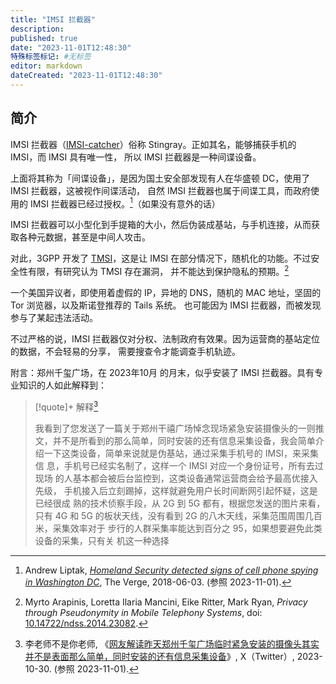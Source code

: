 ```yaml
---
title: "IMSI 拦截器"
description:
published: true
date: "2023-11-01T12:48:30"
特殊标签标记: #无标签
editor: markdown
dateCreated: "2023-11-01T12:48:30"
---
```


## 简介

IMSI 拦截器（[IMSI-catcher][]）俗称 Stingray。正如其名，能够捕获手机的 IMSI，而 IMSI 具有唯一性，
所以 IMSI 拦截器是一种间谍设备。

[IMSI-catcher]: https://en.wikipedia.org/wiki/IMSI-catcher

上面将其称为「间谍设备」，是因为国土安全部发现有人在华盛顿 DC，使用了 IMSI 拦截器，这被视作间谍活动，
自然 IMSI 拦截器也属于间谍工具，而政府使用的 IMSI 拦截器已经过授权。[^22248]（如果没有意外的话）

[^22248]: Andrew Liptak, _[Homeland Security detected signs of cell phone spying in Washington DC](https://www.theverge.com/2018/6/3/17422248/imsi-catcher-stingray-dhs-cell-phone-spying-washington-dc-white-house-donald-trump)_, The Verge, 2018-06-03. (参照 2023-11-01).

IMSI 拦截器可以小型化到手提箱的大小，然后伪装成基站，与手机连接，从而获取各种元数据，甚至是中间人攻击。

对此，3GPP 开发了 [TMSI]，这是让 IMSI 在部分情况下，随机化的功能。不过安全性有限，有研究认为 TMSI 存在漏洞，
并不能达到保护隐私的预期。[^23082]

[TMSI]: https://en.wikipedia.org/wiki/Mobility_management#TMSI

[^23082]: Myrto Arapinis, Loretta Ilaria Mancini, Eike Ritter, Mark Ryan, _Privacy through Pseudonymity in Mobile Telephony Systems_, doi: [10.14722/ndss.2014.23082](http://doi.org/10.14722/ndss.2014.23082).

一个美国异议者，即使用着虚假的 IP，异地的 DNS，随机的 MAC 地址，坚固的 Tor 浏览器，以及斯诺登推荐的 Tails 系统。
也可能因为 IMSI 拦截器，而被发现参与了某起违法活动。

不过严格的说，IMSI 拦截器仅对分权、法制政府有效果。因为运营商的基站定位的数据，不会轻易的分享，
需要搜查令才能调查手机轨迹。

附言：郑州千玺广场，在 2023年10月 的月末，似乎安装了 IMSI 拦截器。具有专业知识的人如此解释到：

> [!quote]+ 解释[^56953]
>
> 我看到了您发送了一篇关于郑州干禧广场悼念现场紧急安装摄像头的一则推
> 文，并不是所看到的那么简单，同时安装的还有信息采集设备，我会简单介
> 绍一下这类设备，简单来说就是伪基站，通过采集手机号的 IMSI，来采集信
> 息，手机号已经实名制了，这样一个 IMSI 对应一个身份证号，所有去过现场
> 的人基本都会被后台监控到，这类设备通常运营商会给予最高优接入先级，
> 手机接入后立刻踢掉，这样就避免用户长时间断网引起怀疑，这是已经很成
> 熟的技术侦察手段，从 2G 到 5G 都有，根据您发送的图片来看，只有 4G 和 5G
> 的板状天线，没有看到 2G 的八木天线，采集范围周围几百米，采集效率对于
> 步行的人群采集率能达到百分之 95，如果想要避免此类设备的采集，只有关
> 机这一种选择

[^56953]: 李老师不是你老师, 《[网友解读昨天郑州千玺广场临时紧急安装的摄像头其实并不是表面那么简单，同时安装的还有信息采集设备](https://web.archive.org/web/20240106003719/https://nitter.net/whyyoutouzhele/status/1719000944510156953)》, X（Twitter）, 2023-10-30. (参照 2023-11-01).
